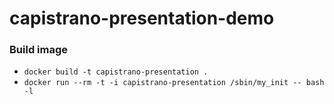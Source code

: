 capistrano-presentation-demo
=================================


### Build image
* `docker build -t capistrano-presentation .`
* `docker run --rm -t -i capistrano-presentation /sbin/my_init -- bash -l`
